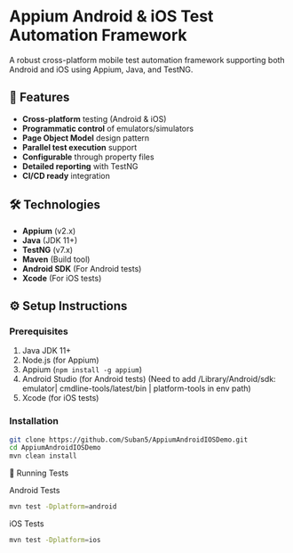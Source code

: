 # Appium Android & iOS Test Automation Framework

A robust cross-platform mobile test automation framework supporting both Android and iOS using Appium, Java, and TestNG.

## 📌 Features

- **Cross-platform** testing (Android & iOS)
- **Programmatic control** of emulators/simulators
- **Page Object Model** design pattern
- **Parallel test execution** support
- **Configurable** through property files
- **Detailed reporting** with TestNG
- **CI/CD ready** integration

## 🛠️ Technologies

- **Appium** (v2.x)
- **Java** (JDK 11+)
- **TestNG** (v7.x)
- **Maven** (Build tool)
- **Android SDK** (For Android tests)
- **Xcode** (For iOS tests)

## ⚙️ Setup Instructions

### Prerequisites
1. Java JDK 11+
2. Node.js (for Appium)
3. Appium (`npm install -g appium`)
4. Android Studio (for Android tests) (Need to add /Library/Android/sdk: emulator| cmdline-tools/latest/bin | platform-tools in env path)
5. Xcode (for iOS tests)

### Installation
```bash
git clone https://github.com/Suban5/AppiumAndroidIOSDemo.git
cd AppiumAndroidIOSDemo
mvn clean install
```

🚀 Running Tests

Android Tests
```bash
mvn test -Dplatform=android
```
iOS Tests
```bash
mvn test -Dplatform=ios
```
